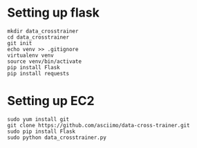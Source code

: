 Setting up flask
===
    mkdir data_crosstrainer
    cd data_crosstrainer
    git init
    echo venv >> .gitignore
    virtualenv venv
    source venv/bin/activate
    pip install Flask
    pip install requests
    

Setting up EC2
===
    sudo yum install git
    git clone https://github.com/asciimo/data-cross-trainer.git
    sudo pip install Flask
    sudo python data_crosstrainer.py 
    

